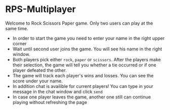 # RPS-Multiplayer

Welcome to Rock Scissors Paper game. Only two users can play at the same time.

- In order to start the game you need to enter your name in the right upper corner
- Wait until second user joins the game. You will see his name in the right window.
- Both players pick either `rock`, `paper` or `scissors`. After the players make their selection, the game will tell you whether a tie occurred or if one player defeated the other.
- The game will track each player's wins and losses. You can see the score under your name.
- In addition chat is availible for current players! You can type in your message in the chat window and click `send`
- In case one player leaves the game, another one still can continue playing without refreshing the page
